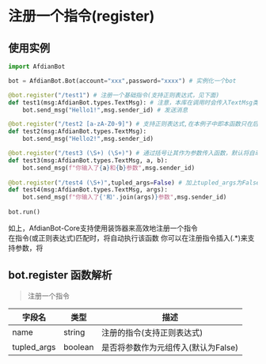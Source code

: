 # 注册一个指令(register)
## 使用实例
```python
import AfdianBot

bot = AfdianBot.Bot(account="xxx",password="xxxx") # 实例化一个bot

@bot.register("/test1") # 注册一个基础指令(支持正则表达式，见下面)
def test1(msg:AfdianBot.types.TextMsg): # 注意，本库在调用时会传入TextMsg类型的消息对象(一些情况除外)!
    bot.send_msg("Hello1!",msg.sender_id) # 发送消息

@bot.register("/test2 [a-zA-Z0-9]") # 支持正则表达式,在本例子中即本函数只在后面一项为纯字母+数字时才执行
def test2(msg:AfdianBot.types.TextMsg):
    bot.send_msg("Hello2!",msg.sender_id)

@bot.register("/test3 (\S+) (\S+)") # 通过括号让其作为参数传入函数，默认将自动对过多/过少参数处理(取舍/填充)
def test3(msg:AfdianBot.types.TextMsg, a, b): 
    bot.send_msg(f"你输入了{a}和{b}参数",msg.sender_id)
    
@bot.register("/test4 (\S+)",tupled_args=False) # 加上tupled_args为False可以让参数作为元组传入
def test4(msg:AfdianBot.types.TextMsg, args):
    bot.send_msg(f"你输入了{'和'.join(args)}参数",msg.sender_id)
    
bot.run()
```  
如上，AfdianBot-Core支持使用装饰器来高效地注册一个指令  
在指令(或正则表达式)匹配时，将自动执行该函数
你可以在注册指令插入(.*)来支持参数，将

## bot.register 函数解析

> 注册一个指令

| 字段名         | 类型      | 描述                    |
|-------------|---------|-----------------------|
| name        | string  | 注册的指令(支持正则表达式)        |
| tupled_args | boolean | 是否将参数作为元组传入(默认为False) |